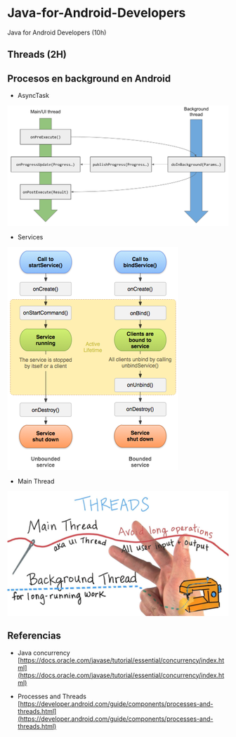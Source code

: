 # Java-for-Android-Developers
Java for Android Developers (10h)
 
## Threads (2H)


## Procesos en background en Android

- AsyncTask

![asynctask](https://github.com/BelatrixTraining/Java-for-Android-Developers/blob/Lesson5/images/asynctask.png)

- Services 

![service](https://github.com/BelatrixTraining/Java-for-Android-Developers/blob/Lesson5/images/service_lifecycle.png)

- Main Thread

![mainthread](https://github.com/BelatrixTraining/Java-for-Android-Developers/blob/Lesson5/images/main_thread_android.jpeg)



## Referencias 

- Java concurrency [https://docs.oracle.com/javase/tutorial/essential/concurrency/index.html](https://docs.oracle.com/javase/tutorial/essential/concurrency/index.html)

- Processes and Threads [https://developer.android.com/guide/components/processes-and-threads.html](https://developer.android.com/guide/components/processes-and-threads.html)


